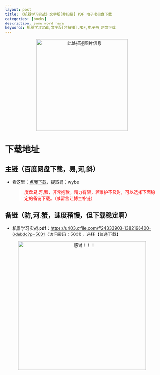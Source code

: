 ```yaml
---
layout: post
title: 《机器学习实战》文字版[非扫描] PDF 电子书网盘下载
categories: [books]
description: some word here
keywords: 机器学习实战,文字版[非扫描],PDF,电子书,网盘下载
---
```


<div align="center"><img src="https://pic.imgdb.cn/item/67062fb1d29ded1a8c770265.png" alt="此处描述图片信息" width="300px" height="auto"></div>

# 下载地址

## 主链（百度网盘下载，易,河,斜）

- 看这里：[点我下载](https://pan.baidu.com/s/1iMXUbSbtZQZjDcqDmnWUyw?pwd=wybe)，提取码：wybe

  > <p style="color:red" >度盘易,河,蟹，非常抱歉。精力有限，若维护不及时，可以选择下面稳定的备链下载。（或留言让博主补链）</p>

## 备链（防,河,蟹，速度稍慢，但下载稳定啊）

- 机器学习实战.**pdf**：<https://url03.ctfile.com/f/24333903-1382196400-6dabdc?p=5831>（访问密码：5831），选择【普通下载】

<div align="center"><img src="https://pic.imgdb.cn/item/6707df6bd29ded1a8ce37031.gif" alt="感谢！！！" width="420px" height="auto"/></div>
